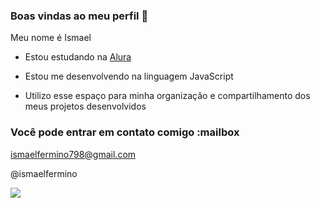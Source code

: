 

### Boas vindas ao meu perfil 💙

Meu nome é Ismael 

- Estou estudando na [Alura](https://www.alura.com.br)

- Estou me desenvolvendo na linguagem JavaScript

- Utilizo esse espaço para minha organização e compartilhamento dos meus projetos desenvolvidos

### Você pode entrar em contato comigo :mailbox

ismaelfermino798@gmail.com

@ismaelfermino

![](https://media.tenor.com/0pO-d7FH3QgAAAAi/spongebob-meme-spongebob.gif)
